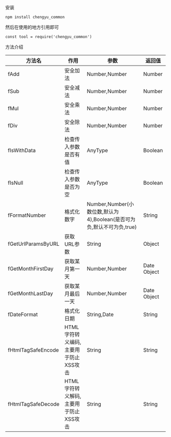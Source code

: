 安装

```
npm install chengyu_common
```

然后在使用的地方引用即可

```
const tool = require('chengyu_common')
```

方法介绍


| 方法名        | 作用    |  参数  |   返回值 |
| ------------ | -----   | ----| ---------|
|fAdd|安全加法|Number,Number|Number|
|fSub|安全减法|Number,Number|Number|
|fMul|安全乘法|Number,Number|Number|
|fDiv|安全除法|Number,Number|Number|
|fIsWithData|检查传入参数是否有值|AnyType|Boolean|
|fIsNull|检查传入参数是否为空|AnyType|Boolean|
|fFormatNumber|格式化数字|Number,Number(小数位数,默认为4),Boolean(是否可为负,默认不可为负,true)|String|
|fGetUrlParamsByURL|获取URL参数|String|Object|
|fGetMonthFirstDay|获取某月第一天|Number,Number|Date Object|
|fGetMonthLastDay|获取某月最后一天|Number,Number|Date Object|
|fDateFormat|格式化日期|String,Date|String|
|fHtmlTagSafeEncode|HTML字符转义编码,主要用于防止XSS攻击|String|String|
|fHtmlTagSafeDecode|HTML字符转义解码,主要用于防止XSS攻击|String|String|
